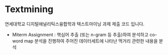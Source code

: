 # Textmining
연세대학교 디지털애널리틱스융합학과 텍스트마이닝 과제 제출 코드 입니다.

- Miterm Assignment : 핵심어 추출 (또는 n-gram 등 추출)하여 분석하고 co-word map  분석을 진행하여 주어진 데이터세트에 나타난 먹거리 관련한 내용을 분석
